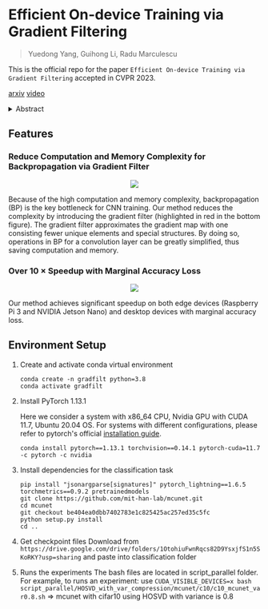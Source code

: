 # Efficient On-device Training via Gradient Filtering

> Yuedong Yang, Guihong Li, Radu Marculescu

This is the official repo for the paper `Efficient On-device Training via Gradient Filtering` accepted in CVPR 2023.

[arxiv](https://arxiv.org/abs/2301.00330) [video](https://www.youtube.com/watch?v=UGcKdzeTAnk)

<details><summary>Abstract</summary>

Despite its importance for federated learning, continuous learning and many other applications,
on-device training remains an open problem for EdgeAI.
The problem stems from the large number of operations (*e.g.*, floating point multiplications and additions) and memory consumption required during training by the back-propagation algorithm.
Consequently, in this paper, we propose a new gradient filtering approach which enables on-device CNN model training. More precisely, our approach creates a special structure with fewer unique elements in the gradient map, thus significantly reducing the computational complexity and memory consumption of back propagation during training.
Extensive experiments on image classification and semantic segmentation with multiple CNN models (*e.g.*, MobileNet, DeepLabV3, UPerNet) and devices (*e.g.*, Raspberry Pi and Jetson Nano) demonstrate the effectiveness and wide applicability of our approach. For example, compared to SOTA, we achieve up to 19 $\times$ speedup and 77.1\% memory savings on ImageNet classification with only 0.1\% accuracy loss. Finally, our method is easy to implement and deploy; over 20 $\times$ speedup and 90\% energy savings have been observed compared to highly optimized baselines in MKLDNN and CUDNN on NVIDIA Jetson Nano. Consequently, our approach opens up a new direction of research with a huge potential for on-device training.
</details>

## Features

### Reduce Computation and Memory Complexity for Backpropagation via Gradient Filter

<p align="center">
  <img src="assets/gf_method.png" />
</p>

Because of the high computation and memory complexity, backpropagation (BP) is the key bottleneck for CNN training. Our method reduces the complexity by introducing the gradient filter (highlighted in red in the bottom figure). The gradient filter approximates the gradient map with one consisting fewer unique elements and special structures. By doing so, operations in BP for a convolution layer can be greatly simplified, thus saving computation and memory.

### Over 10 $\times$ Speedup with Marginal Accuracy Loss 

<p align="center">
  <img src="assets/latency.png" />
</p>

Our method achieves significant speedup on both edge devices (Raspberry Pi 3 and NVIDIA Jetson Nano) and desktop devices with marginal accuracy loss.

## Environment Setup

1. Create and activate conda virtual environment
    ```
    conda create -n gradfilt python=3.8
    conda activate gradfilt
    ```

2. Install PyTorch 1.13.1
    
    Here we consider a system with x86_64 CPU, Nvidia GPU with CUDA 11.7, Ubuntu 20.04 OS. For systems with different configurations, please refer to pytorch's official [installation guide](https://pytorch.org/get-started/previous-versions/).
    ```
    conda install pytorch==1.13.1 torchvision==0.14.1 pytorch-cuda=11.7 -c pytorch -c nvidia
    ```

3. Install dependencies for the classification task

    ```
    pip install "jsonargparse[signatures]" pytorch_lightning==1.6.5 torchmetrics==0.9.2 pretrainedmodels
    git clone https://github.com/mit-han-lab/mcunet.git
    cd mcunet
    git checkout be404ea0dbb7402783e1c825425ac257ed35c5fc
    python setup.py install
    cd ..
    ```

4. Get checkpoint files
   Download from `https://drive.google.com/drive/folders/1OtohiuFwnRqcs82D9YsxjfS1n5SKoRKY?usp=sharing` and paste into classification folder

5. Runs the experiments
   The bash files are located in script_parallel folder. For example, to runs an experiment: use `CUDA_VISIBLE_DEVICES=x bash script_parallel/HOSVD_with_var_compression/mcunet/c10/c10_mcunet_var0.8.sh` => mcunet with cifar10 using HOSVD with variance is 0.8
